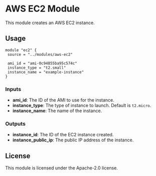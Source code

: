 # AWS EC2 Module

This module creates an AWS EC2 instance.

## Usage

```hcl
module "ec2" {
 source = "../modules/aws-ec2"

 ami_id = "ami-0c94855ba95c574c"
 instance_type = "t2.small"
 instance_name = "example-instance"
}
```

### Inputs

- **ami_id**: The ID of the AMI to use for the instance.
- **instance_type**: The type of instance to launch. Default is `t2.micro`.
- **instance_name**: The name of the instance.

### Outputs

- **instance_id**: The ID of the EC2 instance created.
- **instance_public_ip**: The public IP address of the instance.

## License

This module is licensed under the Apache-2.0 license.
